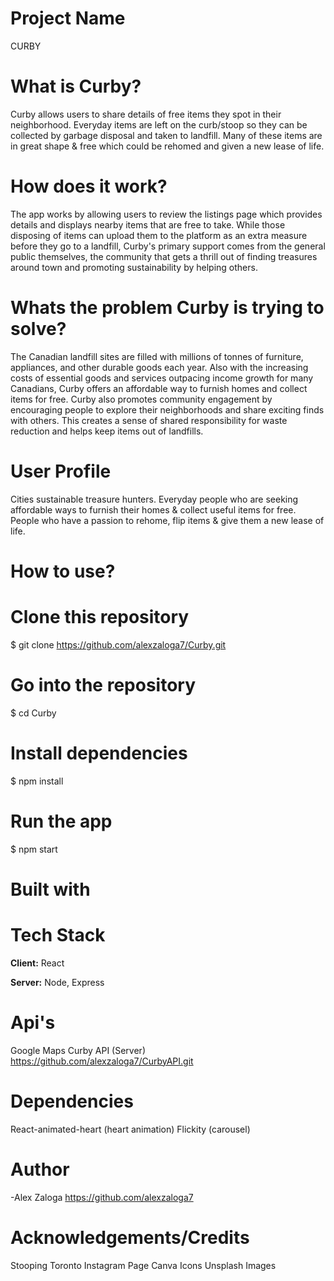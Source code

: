 # Project Name

CURBY

# What is Curby?

Curby allows users to share details of free items they spot in their neighborhood. Everyday items are left on the curb/stoop so they can be collected by garbage disposal and taken to landfill. Many of these items are in great shape & free which could be rehomed and given a new lease of life.

# How does it work?

The app works by allowing users to review the listings page which provides details and displays nearby items that are free to take. While those disposing of items can upload them to the platform as an extra measure before they go to a landfill, Curby's primary support comes from the general public themselves, the community that gets a thrill out of finding treasures around town and promoting sustainability by helping others.

# Whats the problem Curby is trying to solve?

The Canadian landfill sites are filled with millions of tonnes of furniture, appliances, and other durable goods each year. Also with the increasing costs of essential goods and services outpacing income growth for many Canadians, Curby offers an affordable way to furnish homes and collect items for free.
Curby also promotes community engagement by encouraging people to explore their neighborhoods and share exciting finds with others. This creates a sense of shared responsibility for waste reduction and helps keep items out of landfills.

# User Profile

Cities sustainable treasure hunters. Everyday people who are seeking affordable ways to furnish their homes & collect useful items for free. People who have a passion to rehome, flip items & give them a new lease of life.

# How to use?

# Clone this repository

$ git clone https://github.com/alexzaloga7/Curby.git

# Go into the repository

$ cd Curby

# Install dependencies

$ npm install

# Run the app

$ npm start

# Built with

# Tech Stack

**Client:** React

**Server:** Node, Express

# Api's

Google Maps
Curby API (Server) https://github.com/alexzaloga7/CurbyAPI.git

# Dependencies

React-animated-heart (heart animation)
Flickity (carousel)

# Author

-Alex Zaloga https://github.com/alexzaloga7

# Acknowledgements/Credits

Stooping Toronto Instagram Page
Canva Icons
Unsplash Images
